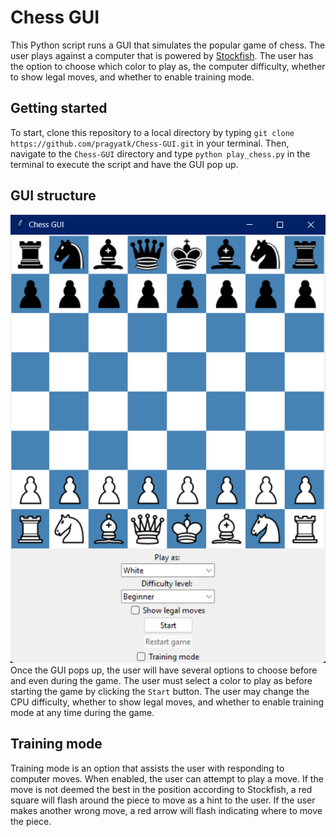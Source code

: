 # Chess GUI
This Python script runs a GUI that simulates the popular game of chess. The user plays against a computer that is powered by [Stockfish](https://stockfishchess.org/). The user has the option to choose which color to play as, the computer difficulty, whether to show legal moves, and whether to enable training mode.

## Getting started
To start, clone this repository to a local directory by typing `git clone https://github.com/pragyatk/Chess-GUI.git` in your terminal. Then, navigate to the `Chess-GUI` directory and type `python play_chess.py` in the terminal to execute the script and have the GUI pop up.

## GUI structure
![alt-text](chess_gui.png)\
Once the GUI pops up, the user will have several options to choose before and even during the game. The user must select a color to play as before starting the game by clicking the `Start` button. The user may change the CPU difficulty, whether to show legal moves, and whether to enable training mode at any time during the game.

## Training mode
Training mode is an option that assists the user with responding to computer moves. When enabled, the user can attempt to play a move. If the move is not deemed the best in the position according to Stockfish, a red square will flash around the piece to move as a hint to the user. If the user makes another wrong move, a red arrow will flash indicating where to move the piece.
